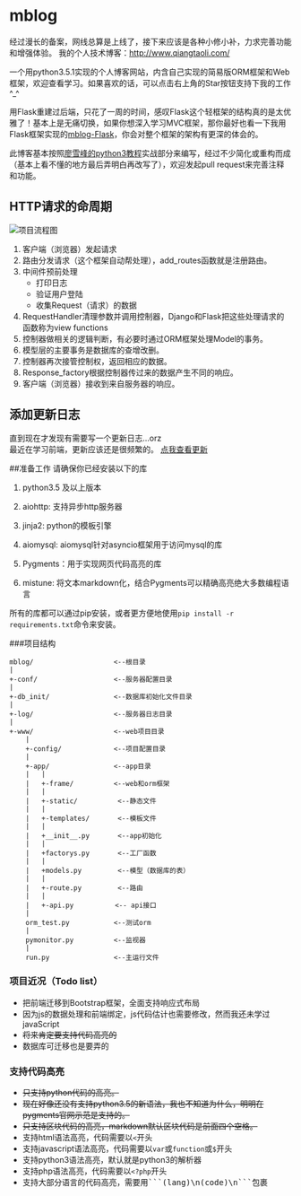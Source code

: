 # mblog
经过漫长的备案，网线总算是上线了，接下来应该是各种小修小补，力求完善功能和增强体验。
我的个人技术博客：<http://www.qiangtaoli.com/>

一个用python3.5.1实现的个人博客网站，内含自己实现的简易版ORM框架和Web框架，欢迎查看学习。如果喜欢的话，可以点击右上角的Star按钮支持下我的工作^_^

用Flask重建过后端，只花了一周的时间，感叹Flask这个轻框架的结构真的是太优雅了！基本上是无痛切换，如果你想深入学习MVC框架，那你最好也看一下我用Flask框架实现的[mblog-Flask](https://github.com/moling3650/mblog-Flask)，你会对整个框架的架构有更深的体会的。

此博客基本按照[廖雪峰的python3教程](http://www.liaoxuefeng.com/wiki/0014316089557264a6b348958f449949df42a6d3a2e542c000/001432170876125c96f6cc10717484baea0c6da9bee2be4000)实战部分来编写，经过不少简化或重构而成（基本上看不懂的地方最后弄明白再改写了），欢迎发起pull request来完善注释和功能。

## HTTP请求的命周期
![项目流程图](http://www.qiangtaoli.com/static/img/Process.png)
1. 客户端（浏览器）发起请求
2. 路由分发请求（这个框架自动帮处理），add_routes函数就是注册路由。
3. 中间件预前处理
   - 打印日志
   - 验证用户登陆
   - 收集Request（请求）的数据
4. RequestHandler清理参数并调用控制器，Django和Flask把这些处理请求的函数称为view functions
5. 控制器做相关的逻辑判断，有必要时通过ORM框架处理Model的事务。
6. 模型层的主要事务是数据库的查增改删。
7. 控制器再次接管控制权，返回相应的数据。
8. Response_factory根据控制器传过来的数据产生不同的响应。
9. 客户端（浏览器）接收到来自服务器的响应。

## 添加更新日志  
直到现在才发现有需要写一个更新日志...orz  
最近在学习前端，更新应该还是很频繁的。
[点我查看更新](https://github.com/moling3650/mblog/blob/master/CHANGELOG.md)

##准备工作
请确保你已经安装以下的库

1. python3.5 及以上版本

1. aiohttp: 支持异步http服务器

1. jinja2: python的模板引擎

1. aiomysql: aiomysql针对asyncio框架用于访问mysql的库

1. Pygments：用于实现网页代码高亮的库

1. mistune: 将文本markdown化，结合Pygments可以精确高亮绝大多数编程语言

所有的库都可以通过pip安装，或者更方便地使用`pip install -r requirements.txt`命令来安装。



###项目结构

    mblog/                    <--根目录
    |
    +-conf/                   <--服务器配置目录
    |
    +-db_init/                <--数据库初始化文件目录
    |
    +-log/                    <--服务器日志目录
    |
    +-www/                    <--web项目目录
    	|
		+-config/             <--项目配置目录
		|
		+-app/                <--app目录
		|	|
		|	+-frame/          <--web和orm框架
		|	|
		|	+-static/          <--静态文件
		|	|
		|	+-templates/       <--模板文件
		|	|
		|	+__init__.py       <--app初始化
		|	|
		|	+factorys.py       <--工厂函数
		|	|
		|	+models.py         <--模型（数据库的表）
		|	|
		|	+-route.py         <--路由
		|   |
		|   +-api.py       　　<-- api接口
		|
		orm_test.py           <--测试orm
		|
		pymonitor.py          <--监视器
		|
		run.py                <--主运行文件
		

### 项目近况（Todo list）  
- 把前端迁移到Bootstrap框架，全面支持响应式布局  
- 因为js的数据处理和前端绑定，js代码估计也需要修改，然而我还未学过javaScript  
- <s>将来肯定要支持代码高亮的</s>  
- 数据库可迁移也是要弄的  

### 支持代码高亮
- <s>只支持python代码的高亮。</s>  
- <s>现在好像还没有支持python3.5的新语法，我也不知道为什么，明明在pygments官网示范是支持的。</s>   
- <s>只支持区块代码的高亮，markdown默认区块代码是前面四个空格。</s> 
- 支持html语法高亮，代码需要以`<`开头  
- 支持javascript语法高亮，代码需要以`var`或`function`或`$`开头  
- 支持python3语法高亮，默认就是python3的解析器
- 支持php语法高亮，代码需要以`<?php`开头
- 支持大部分语言的代码高亮，需要用<kbd>\`\`\`(lang)\n(code)\n\`\`\`</kbd>包裹
